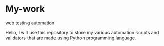 # My-work
web testing automation

Hello, I will use this repository to store my various automation scripts and validators that are made using Python programming language.
